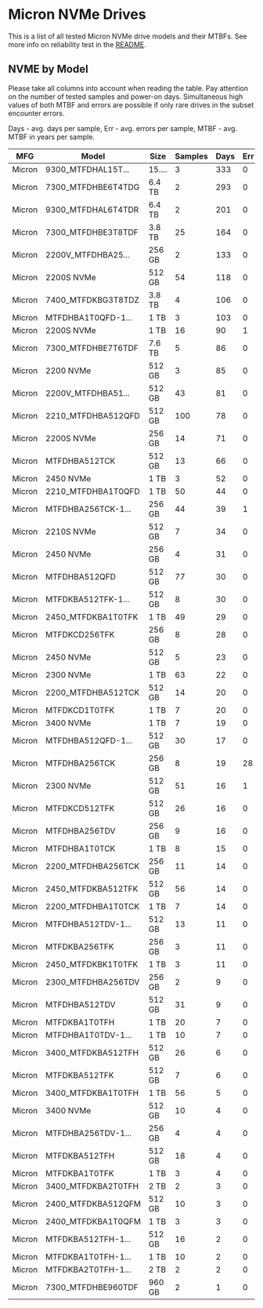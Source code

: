 Micron NVMe Drives
==================

This is a list of all tested Micron NVMe drive models and their MTBFs. See more
info on reliability test in the [README](https://github.com/linuxhw/SMART).

NVME by Model
------------

Please take all columns into account when reading the table. Pay attention on the
number of tested samples and power-on days. Simultaneous high values of both MTBF
and errors are possible if only rare drives in the subset encounter errors.

Days - avg. days per sample,
Err  - avg. errors per sample,
MTBF - avg. MTBF in years per sample.

| MFG       | Model              | Size   | Samples | Days  | Err   | MTBF |
|-----------|--------------------|--------|---------|-------|-------|------|
| Micron    | 9300_MTFDHAL15T... | 15.... | 3       | 333   | 0     | 0.91   |
| Micron    | 7300_MTFDHBE6T4TDG | 6.4 TB | 2       | 293   | 0     | 0.80   |
| Micron    | 9300_MTFDHAL6T4TDR | 6.4 TB | 2       | 201   | 0     | 0.55   |
| Micron    | 7300_MTFDHBE3T8TDF | 3.8 TB | 25      | 164   | 0     | 0.45   |
| Micron    | 2200V_MTFDHBA25... | 256 GB | 2       | 133   | 0     | 0.37   |
| Micron    | 2200S NVMe         | 512 GB | 54      | 118   | 0     | 0.32   |
| Micron    | 7400_MTFDKBG3T8TDZ | 3.8 TB | 4       | 106   | 0     | 0.29   |
| Micron    | MTFDHBA1T0QFD-1... | 1 TB   | 3       | 103   | 0     | 0.28   |
| Micron    | 2200S NVMe         | 1 TB   | 16      | 90    | 1     | 0.24   |
| Micron    | 7300_MTFDHBE7T6TDF | 7.6 TB | 5       | 86    | 0     | 0.24   |
| Micron    | 2200 NVMe          | 512 GB | 3       | 85    | 0     | 0.23   |
| Micron    | 2200V_MTFDHBA51... | 512 GB | 43      | 81    | 0     | 0.22   |
| Micron    | 2210_MTFDHBA512QFD | 512 GB | 100     | 78    | 0     | 0.22   |
| Micron    | 2200S NVMe         | 256 GB | 14      | 71    | 0     | 0.20   |
| Micron    | MTFDHBA512TCK      | 512 GB | 13      | 66    | 0     | 0.18   |
| Micron    | 2450 NVMe          | 1 TB   | 3       | 52    | 0     | 0.14   |
| Micron    | 2210_MTFDHBA1T0QFD | 1 TB   | 50      | 44    | 0     | 0.12   |
| Micron    | MTFDHBA256TCK-1... | 256 GB | 44      | 39    | 1     | 0.11   |
| Micron    | 2210S NVMe         | 512 GB | 7       | 34    | 0     | 0.09   |
| Micron    | 2450 NVMe          | 256 GB | 4       | 31    | 0     | 0.09   |
| Micron    | MTFDHBA512QFD      | 512 GB | 77      | 30    | 0     | 0.08   |
| Micron    | MTFDKBA512TFK-1... | 512 GB | 8       | 30    | 0     | 0.08   |
| Micron    | 2450_MTFDKBA1T0TFK | 1 TB   | 49      | 29    | 0     | 0.08   |
| Micron    | MTFDKCD256TFK      | 256 GB | 8       | 28    | 0     | 0.08   |
| Micron    | 2450 NVMe          | 512 GB | 5       | 23    | 0     | 0.06   |
| Micron    | 2300 NVMe          | 1 TB   | 63      | 22    | 0     | 0.06   |
| Micron    | 2200_MTFDHBA512TCK | 512 GB | 14      | 20    | 0     | 0.06   |
| Micron    | MTFDKCD1T0TFK      | 1 TB   | 7       | 20    | 0     | 0.06   |
| Micron    | 3400 NVMe          | 1 TB   | 7       | 19    | 0     | 0.05   |
| Micron    | MTFDHBA512QFD-1... | 512 GB | 30      | 17    | 0     | 0.05   |
| Micron    | MTFDHBA256TCK      | 256 GB | 8       | 19    | 28    | 0.05   |
| Micron    | 2300 NVMe          | 512 GB | 51      | 16    | 1     | 0.04   |
| Micron    | MTFDKCD512TFK      | 512 GB | 26      | 16    | 0     | 0.04   |
| Micron    | MTFDHBA256TDV      | 256 GB | 9       | 16    | 0     | 0.04   |
| Micron    | MTFDHBA1T0TCK      | 1 TB   | 8       | 15    | 0     | 0.04   |
| Micron    | 2200_MTFDHBA256TCK | 256 GB | 11      | 14    | 0     | 0.04   |
| Micron    | 2450_MTFDKBA512TFK | 512 GB | 56      | 14    | 0     | 0.04   |
| Micron    | 2200_MTFDHBA1T0TCK | 1 TB   | 7       | 14    | 0     | 0.04   |
| Micron    | MTFDHBA512TDV-1... | 512 GB | 13      | 11    | 0     | 0.03   |
| Micron    | MTFDKBA256TFK      | 256 GB | 3       | 11    | 0     | 0.03   |
| Micron    | 2450_MTFDKBK1T0TFK | 1 TB   | 3       | 11    | 0     | 0.03   |
| Micron    | 2300_MTFDHBA256TDV | 256 GB | 2       | 9     | 0     | 0.03   |
| Micron    | MTFDHBA512TDV      | 512 GB | 31      | 9     | 0     | 0.03   |
| Micron    | MTFDKBA1T0TFH      | 1 TB   | 20      | 7     | 0     | 0.02   |
| Micron    | MTFDHBA1T0TDV-1... | 1 TB   | 10      | 7     | 0     | 0.02   |
| Micron    | 3400_MTFDKBA512TFH | 512 GB | 26      | 6     | 0     | 0.02   |
| Micron    | MTFDKBA512TFK      | 512 GB | 7       | 6     | 0     | 0.02   |
| Micron    | 3400_MTFDKBA1T0TFH | 1 TB   | 56      | 5     | 0     | 0.02   |
| Micron    | 3400 NVMe          | 512 GB | 10      | 4     | 0     | 0.01   |
| Micron    | MTFDHBA256TDV-1... | 256 GB | 4       | 4     | 0     | 0.01   |
| Micron    | MTFDKBA512TFH      | 512 GB | 18      | 4     | 0     | 0.01   |
| Micron    | MTFDKBA1T0TFK      | 1 TB   | 3       | 4     | 0     | 0.01   |
| Micron    | 3400_MTFDKBA2T0TFH | 2 TB   | 2       | 3     | 0     | 0.01   |
| Micron    | 2400_MTFDKBA512QFM | 512 GB | 10      | 3     | 0     | 0.01   |
| Micron    | 2400_MTFDKBA1T0QFM | 1 TB   | 3       | 3     | 0     | 0.01   |
| Micron    | MTFDKBA512TFH-1... | 512 GB | 16      | 2     | 0     | 0.01   |
| Micron    | MTFDKBA1T0TFH-1... | 1 TB   | 10      | 2     | 0     | 0.01   |
| Micron    | MTFDKBA2T0TFH-1... | 2 TB   | 2       | 2     | 0     | 0.01   |
| Micron    | 7300_MTFDHBE960TDF | 960 GB | 2       | 1     | 0     | 0.00   |
